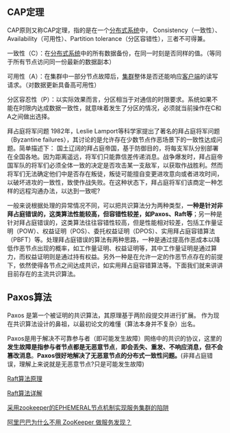 ## CAP定理

CAP原则又称CAP定理，指的是在一个[分布式系统](https://baike.baidu.com/item/分布式系统/4905336)中， Consistency（一致性）、 Availability（可用性）、Partition tolerance（分区容错性），三者不可得兼。

一致性（C）：在[分布式系统](https://baike.baidu.com/item/分布式系统/4905336)中的所有数据备份，在同一时刻是否同样的值。（等同于所有节点访问同一份最新的数据副本）

可用性（A）：在集群中一部分节点故障后，[集群](https://baike.baidu.com/item/集群/5486962)整体是否还能响应[客户端](https://baike.baidu.com/item/客户端/101081)的读写请求。（对数据更新具备高可用性）

分区容忍性（P）：以实际效果而言，分区相当于对通信的时限要求。系统如果不能在时限内达成数据一致性，就意味着发生了分区的情况，必须就当前操作在C和A之间做出选择。



拜占庭将军问题
1982年，Leslie Lamport等科学家提出了著名的拜占庭将军问题（Byzantine failures），其讨论的是允许存在少数节点作恶场景下的一致性达成问题。简单描述下： 国土辽阔的拜占庭帝国，基于防御目的，将每支军队分别部署在全国各地。因为距离遥远，将军们只能靠信差传递消息。战争爆发时，拜占庭帝国军队的将军们必须全体一致的决定是否攻击某一支敌军，以获取作战胜利。然而将军们无法确定他们中是否存在叛徒，叛徒可能擅自变更进攻意向或者进攻时间，以破坏进攻的一致性，致使作战失败。在这种状态下，拜占庭将军们该商定一种怎样的远程沟通办法，以达到一致呢?



一般来说根据处理的异常情况不同，可以把共识算法分为两种类型，**一种是针对非拜占庭错误的，这类算法性能较高，但容错性较差，如Paxos、Raft等**；另一种是针对拜占庭错误的，这类算法往往容错性较高，但是性能相对较差，包括工作量证明（POW）、权益证明（POS）、委托权益证明（DPOS）、实用拜占庭容错算法（PBFT）等。处理拜占庭错误的算法有两种思路，一种是通过提高作恶成本以降低作恶节点出现的概率，如工作量证明、权益证明等，其中工作量证明是通过算力，而权益证明则是通过持有权益。另外一种是在允许一定的作恶节点存在的前提下，依然使得各节点之间达成共识，如实用拜占庭容错算法等。下面我们就来讲讲目前存在的主流共识算法。



## Paxos算法

Paxos 是第一个被证明的共识算法，其原理基于两阶段提交并进行扩展。 作为现在共识算法设计的鼻祖，以最初论文的难懂（算法本身并不复杂）出名。



Paxos是用于解决不可靠参与者（即可能发生故障）网络中的共识的协议，这里的**发生故障是指参与者节点都是无恶意节点**，**即会丢失、重发、不响应消息，但不会篡改消息**。**Paxos很好地解决了无恶意节点的分布式一致性问题。**(非拜占庭错误，理解上来说就是无恶意节点?只是可能发生故障)





[Raft算法原理](https://link.zhihu.com/?target=https%3A//www.codedump.info/post/20180921-raft/)

[Raft算法详解](https://zhuanlan.zhihu.com/p/32052223)

[采用zookeeper的EPHEMERAL节点机制实现服务集群的陷阱](https://developer.aliyun.com/article/227260)

[阿里巴巴为什么不用 ZooKeeper 做服务发现？](https://developer.aliyun.com/article/601745)

